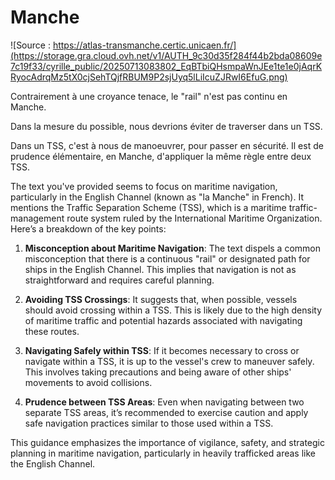 # Manche

![Source : https://atlas-transmanche.certic.unicaen.fr/](https://storage.gra.cloud.ovh.net/v1/AUTH_9c30d35f284f44b2bda08609e7c19f33/cyrille_public/20250713083802_EqBTbiQHsmpaWnJEe1te1e0jAqrKRyocAdrqMz5tX0cjSehTQjfRBUM9P2sjUyq5lLiIcuZJRwI6EfuG.png)





Contrairement à une croyance tenace, le "rail" n'est pas continu en Manche. 

Dans la mesure du possible, nous devrions éviter de traverser dans un TSS.

Dans un TSS, c'est à nous de manoeuvrer, pour passer en sécurité. Il est de prudence élémentaire, en Manche, d'appliquer la même règle entre deux TSS.



The text you've provided seems to focus on maritime navigation, particularly in the English Channel (known as "la Manche" in French). It mentions the Traffic Separation Scheme (TSS), which is a maritime traffic-management route system ruled by the International Maritime Organization. Here’s a breakdown of the key points:

1. **Misconception about Maritime Navigation**: The text dispels a common misconception that there is a continuous "rail" or designated path for ships in the English Channel. This implies that navigation is not as straightforward and requires careful planning.

2. **Avoiding TSS Crossings**: It suggests that, when possible, vessels should avoid crossing within a TSS. This is likely due to the high density of maritime traffic and potential hazards associated with navigating these routes.

3. **Navigating Safely within TSS**: If it becomes necessary to cross or navigate within a TSS, it is up to the vessel's crew to maneuver safely. This involves taking precautions and being aware of other ships' movements to avoid collisions.

4. **Prudence between TSS Areas**: Even when navigating between two separate TSS areas, it’s recommended to exercise caution and apply safe navigation practices similar to those used within a TSS.

This guidance emphasizes the importance of vigilance, safety, and strategic planning in maritime navigation, particularly in heavily trafficked areas like the English Channel.